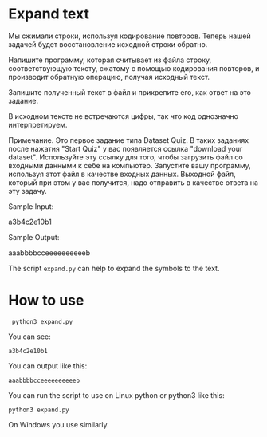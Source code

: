 # Expand text

Мы сжимали строки, используя кодирование повторов. Теперь нашей задачей будет восстановление исходной строки обратно.

Напишите программу, которая считывает из файла строку, соответствующую тексту, сжатому с помощью кодирования повторов, и производит обратную операцию, получая исходный текст.

Запишите полученный текст в файл и прикрепите его, как ответ на это задание.

В исходном тексте не встречаются цифры, так что код однозначно интерпретируем.

Примечание. Это первое задание типа Dataset Quiz. В таких заданиях после нажатия "Start Quiz" у вас появляется ссылка "download your dataset". Используйте эту ссылку для того, чтобы загрузить файл со входными данными к себе на компьютер. Запустите вашу программу, используя этот файл в качестве входных данных. Выходной файл, который при этом у вас получится, надо отправить в качестве ответа на эту задачу. 

Sample Input:

a3b4c2e10b1

Sample Output:

aaabbbbcceeeeeeeeeeb

The script ```expand.py``` can help to expand the symbols to the text.

# How to use

```
 python3 expand.py
 ```
You can see:
```
a3b4c2e10b1
```

You can output like this:
```
aaabbbbcceeeeeeeeeeb

```
 

You can run the script to use on Linux python or python3 like this:

``` python3 expand.py ``` 

On Windows you use similarly.